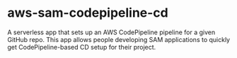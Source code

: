 # aws-sam-codepipeline-cd
A serverless app that sets up an AWS CodePipeline pipeline for a given GitHub repo. This app allows people developing SAM applications to quickly get CodePipeline-based CD setup for their project.
